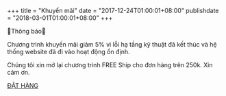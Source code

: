 +++
title = "Khuyến mãi"
date = "2017-12-24T01:00:01+08:00"
publishdate = "2018-03-01T01:00:01+08:00"
+++


📢Thông báo📢

Chương trình khuyến mãi giảm 5% vì lỗi hạ tầng kỹ thuật đã kết thúc và hệ thống website đã đi vào hoạt động ổn định.

Chúng tôi xin mở lại chương trình FREE Ship cho đơn hàng trên 250k. Xin cám ơn.

<a href="/order" class="page-scroll btn btn-xl">ĐẶT HÀNG</a>